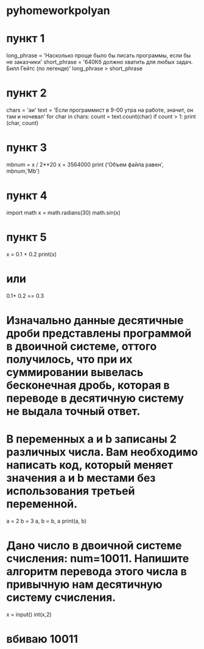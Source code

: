 # pyhomeworkpolyan
# пункт 1
long_phrase = 'Насколько проще было бы писать программы, если бы не заказчики'
short_phrase = '640Кб должно хватить для любых задач. Билл Гейтс (по легенде)'
long_phrase > short_phrase

# пункт 2
chars = 'аи'
text = 'Если программист в 9-00 утра на работе, значит, он там и ночевал'
for char in chars:
  count = text.count(char)
  if count > 1:
  print (char, count)

# пункт 3
mbnum = x / 2**20
x = 3564000
print ('Объем файла равен', mbnum,'Mb')

# пункт 4
import math
x = math.radians(30)
math.sin(x)

# пункт 5
x = 0.1 + 0.2
print(x)
# или
0.1+ 0.2 == 0.3
# Изначально данные десятичные дроби представлены программой в двоичной системе, оттого получилось, что при их суммировании вывелась бесконечная дробь, которая в переводе в десятичную систему не выдала точный ответ.

# В переменных a и b записаны 2 различных числа. Вам необходимо написать код, который меняет значения a и b местами без использования третьей переменной.
a = 2
b = 3
a, b = b, a
print(a, b)

# Дано число в двоичной системе счисления: num=10011. Напишите алгоритм перевода этого числа в привычную нам десятичную систему счисления.
x = input()
int(x,2)
# вбиваю 10011
